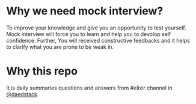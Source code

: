 # Why we need mock interview?

To improve your knowledge and give you an opportunity to test yourself. Mock interview will force you to learn and help you to devolop self confidence. Further, You will received constructive feedbacks and it helps to clarify what you are prone to be weak in.

# Why this repo

It is daily summaries questions and answers from #elixir channel in [@daedstack](http://chat.daedstack.io/).
